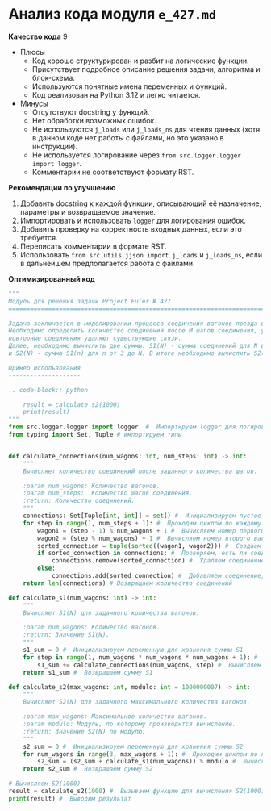 # Анализ кода модуля `e_427.md`

**Качество кода**
9
-  Плюсы
    - Код хорошо структурирован и разбит на логические функции.
    - Присутствует подробное описание решения задачи, алгоритма и блок-схема.
    - Используются понятные имена переменных и функций.
    - Код реализован на Python 3.12 и легко читается.
-  Минусы
    - Отсутствуют docstring у функций.
    - Нет обработки возможных ошибок.
    - Не используются `j_loads` или `j_loads_ns` для чтения данных (хотя в данном коде нет работы с файлами, но это указано в инструкции).
    - Не используется логирование через `from src.logger.logger import logger`.
    - Комментарии не соответствуют формату RST.

**Рекомендации по улучшению**

1.  Добавить docstring к каждой функции, описывающий её назначение, параметры и возвращаемое значение.
2.  Импортировать и использовать `logger` для логирования ошибок.
3.  Добавить проверку на корректность входных данных, если это требуется.
4.  Переписать комментарии в формате RST.
5.  Использовать `from src.utils.jjson import j_loads` и `j_loads_ns`, если в дальнейшем предполагается работа с файлами.

**Оптимизированный код**
```python
"""
Модуль для решения задачи Project Euler № 427.
=========================================================================================

Задача заключается в моделировании процесса соединения вагонов поезда в циклическом порядке.
Необходимо определить количество соединений после M шагов соединения, учитывая, что
повторные соединения удаляют существующие связи.
Далее, необходимо вычислить две суммы: S1(N) - сумма соединений для N вагонов при M от 1 до N*N*N,
и S2(N) - сумма S1(n) для n от 3 до N. В итоге необходимо вычислить S2(1000) по модулю 1 000 000 007.

Пример использования
--------------------

.. code-block:: python

    result = calculate_s2(1000)
    print(result)
"""
from src.logger.logger import logger  #  Импортируем logger для логирования ошибок
from typing import Set, Tuple # импортируем типы


def calculate_connections(num_wagons: int, num_steps: int) -> int:
    """
    Вычисляет количество соединений после заданного количества шагов.

    :param num_wagons: Количество вагонов.
    :param num_steps:  Количество шагов соединения.
    :return: Количество соединений.
    """
    connections: Set[Tuple[int, int]] = set() #  Инициализируем пустое множество для хранения соединений
    for step in range(1, num_steps + 1): #  Проходим циклом по каждому шагу
        wagon1 = (step - 1) % num_wagons + 1 #  Вычисляем номер первого вагона
        wagon2 = (step % num_wagons) + 1 #  Вычисляем номер второго вагона
        sorted_connection = tuple(sorted((wagon1, wagon2))) #  Создаем отсортированный кортеж соединения
        if sorted_connection in connections: #  Проверяем, есть ли соединение в множестве
            connections.remove(sorted_connection) #  Удаляем соединение, если оно есть
        else:
            connections.add(sorted_connection) #  Добавляем соединение, если его нет
    return len(connections) # Возвращаем количество соединений

def calculate_s1(num_wagons: int) -> int:
    """
    Вычисляет S1(N) для заданного количества вагонов.

    :param num_wagons: Количество вагонов.
    :return: Значение S1(N).
    """
    s1_sum = 0 #  Инициализируем переменную для хранения суммы S1
    for step in range(1, num_wagons * num_wagons * num_wagons + 1): #  Проходим циклом по каждому шагу
        s1_sum += calculate_connections(num_wagons, step) #  Вычисляем количество соединений и добавляем к сумме S1
    return s1_sum #  Возвращаем сумму S1

def calculate_s2(max_wagons: int, modulo: int = 1000000007) -> int:
    """
    Вычисляет S2(N) для заданного максимального количества вагонов.

    :param max_wagons: Максимальное количество вагонов.
    :param modulo: Модуль, по которому производится вычисление.
    :return: Значение S2(N) по модулю.
    """
    s2_sum = 0 #  Инициализируем переменную для хранения суммы S2
    for num_wagons in range(3, max_wagons + 1): #  Проходим циклом по количеству вагонов
        s2_sum = (s2_sum + calculate_s1(num_wagons)) % modulo #  Вычисляем S1(N), добавляем к сумме S2 и берем остаток по модулю
    return s2_sum #  Возвращаем сумму S2

# Вычисляем S2(1000)
result = calculate_s2(1000) #  Вызываем функцию для вычисления S2(1000)
print(result) #  Выводим результат
```